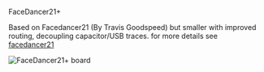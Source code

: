 FaceDancer21+

Based on Facedancer21 (By Travis Goodspeed) but smaller with improved routing, decoupling capacitor/USB traces.
for more details see [facedancer21](http://goodfet.sourceforge.net/hardware/facedancer21)

![FaceDancer21+ board](FaceDancer21+_top.jpg)
